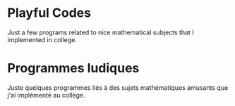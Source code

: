 # Playful Codes
Just a few programs related to nice mathematical subjects that I implemented in college. 

# Programmes ludiques
Juste quelques programmes liés à des sujets mathématiques amusants que j'ai implémenté au collège. 
